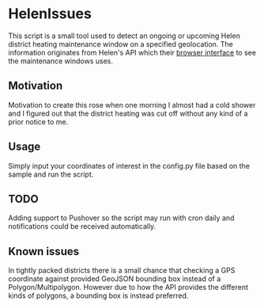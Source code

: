 # HelenIssues

This script is a small tool used to detect an ongoing or upcoming Helen district heating maintenance window on a specified geolocation. The information originates from Helen's API which their [browser interface](https://www.helen.fi/ajankohtaista/jakelukeskeytykset) to see the maintenance windows uses.

## Motivation

Motivation to create this rose when one morning I almost had a cold shower and I figured out that the district heating was cut off without any kind of a prior notice to me.

## Usage

Simply input your coordinates of interest in the config.py file based on the sample and run the script.

## TODO

Adding support to Pushover so the script may run with cron daily and notifications could be received automatically.

## Known issues

In tightly packed districts there is a small chance that checking a GPS coordinate against provided GeoJSON bounding box instead of a Polygon/Multipolygon. However due to how the API provides the different kinds of polygons, a bounding box is instead preferred.